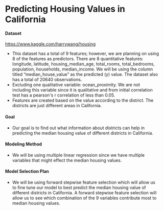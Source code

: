 # Predicting Housing Values in California

#### Dataset
https://www.kaggle.com/harrywang/housing 
- This dataset has a total of 9 features; however, we are planning on using 8 of the features as predictors. There are 8 quantitative features: longitude, latitude, housing_median_age, total_rooms, total_bedrooms, population, households, median_income. We will be using the column titled “median_house_value” as the predicted (y) value. The dataset also has a total of 20640 observations. 
- Excluding one qualitative variable: ocean_proximity. We are not including this variable since it is qualitative and from initial correlation test has a pearson's r correlation of less than 0.05. 
- Features are created based on the value according to the district. The districts are just different areas in California. 

#### Goal
- Our goal is to find out what information about districts can help in predicting the median housing value of different districts in California. 

#### Modeling Method
- We will be using multiple linear regression since we have multiple variables that might effect the median housing values. 

#### Model Selection Plan
- We will be using forward stepwise feature selection which will allow us to fine tune our model to best predict the median housing value of different districts in California. A forward stepwise feature selection will allow us to see which combination of the 9 variables contribute most to median housing values.
